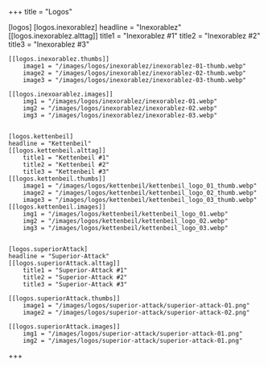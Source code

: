 +++
title = "Logos"

[logos]
    [logos.inexorablez]
    headline = "Inexorablez"
    [[logos.inexorablez.alttag]]
        title1 = "Inexorablez #1"
        title2 = "Inexorablez #2"
        title3 = "Inexorablez #3"

    [[logos.inexorablez.thumbs]]
        image1 = "/images/logos/inexorablez/inexorablez-01-thumb.webp"
        image2 = "/images/logos/inexorablez/inexorablez-02-thumb.webp"
        image3 = "/images/logos/inexorablez/inexorablez-03-thumb.webp"

    [[logos.inexoarablez.images]]
        img1 = "/images/logos/inexorablez/inexorablez-01.webp"
        img2 = "/images/logos/inexorablez/inexorablez-02.webp"
        img3 = "/images/logos/inexorablez/inexorablez-03.webp"


    [logos.kettenbeil]
    headline = "Kettenbeil"
    [[logos.kettenbeil.alttag]]
        title1 = "Kettenbeil #1"
        title2 = "Kettenbeil #2"
        title3 = "Kettenbeil #3"
    [[logos.kettenbeil.thumbs]]
        image1 = "/images/logos/kettenbeil/kettenbeil_logo_01_thumb.webp"
        image2 = "/images/logos/kettenbeil/kettenbeil_logo_02_thumb.webp"
        image3 = "/images/logos/kettenbeil/kettenbeil_logo_03_thumb.webp"
    [[logos.kettenbeil.images]]
        img1 = "/images/logos/kettenbeil/kettenbeil_logo_01.webp"
        img2 = "/images/logos/kettenbeil/kettenbeil_logo_02.webp"
        img3 = "/images/logos/kettenbeil/kettenbeil_logo_03.webp"


    [logos.superiorAttack]
    headline = "Superior-Attack"
    [[logos.superiorAttack.alttag]]
        title1 = "Superior-Attack #1"
        title2 = "Superior-Attack #2"
        title3 = "Superior-Attack #3"

    [[logos.superiorAttack.thumbs]]
        image1 = "/images/logos/superior-attack/superior-attack-01.png"
        image2 = "/images/logos/superior-attack/superior-attack-02.png"

    [[logos.superiorAttack.images]]
        img1 = "/images/logos/superior-attack/superior-attack-01.png"
        img2 = "/images/logos/superior-attack/superior-attack-01.png"
+++